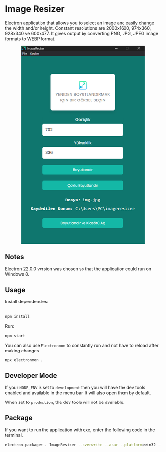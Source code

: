 # Image Resizer

Electron application that allows you to select an image and easily change the width and/or height.
Constant resolutions are 2000x1600, 974x360, 928x340 ve 600x477.
It gives output by converting PNG, JPG, JPEG image formats to WEBP format.

<div style="display: flex; justify-content: center">
<img src="./assets/screen.png" width="400" />
</div>

## Notes

Electron 22.0.0 version was chosen so that the application could run on Windows 8.

## Usage

Install dependencies:

```bash

npm install
```

Run:

```bash
npm start
```

You can also use `Electronmon` to constantly run and not have to reload after making changes

```bash
npx electronmon .
```

## Developer Mode

If your `NODE_ENV` is set to `development` then you will have the dev tools enabled and available in the menu bar. It will also open them by default.

When set to `production`, the dev tools will not be available.

## Package
If you want to run the application with exe, enter the following code in the terminal.

```bash
electron-packager . ImageResizer --overwrite --asar --platform=win32 --arch=ia32 --icon=assets/icons/win/icon.ico --prune=true --out=./release --version-string.CompanyName=CE --version-string.FileDescription=CE --version-string.ProductName="ImageResizer"
```